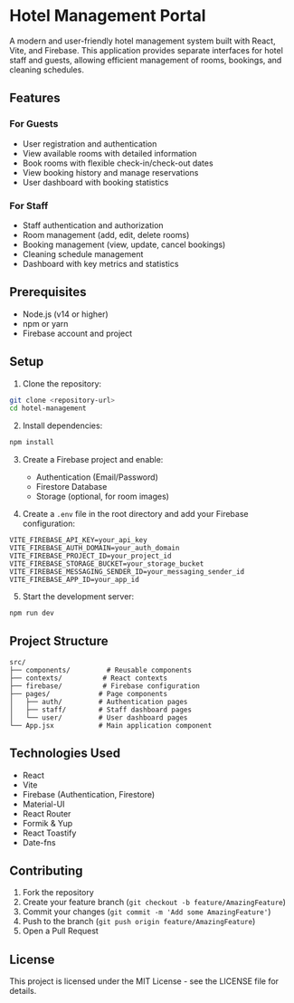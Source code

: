# Hotel Management Portal

A modern and user-friendly hotel management system built with React, Vite, and Firebase. This application provides separate interfaces for hotel staff and guests, allowing efficient management of rooms, bookings, and cleaning schedules.

## Features

### For Guests
- User registration and authentication
- View available rooms with detailed information
- Book rooms with flexible check-in/check-out dates
- View booking history and manage reservations
- User dashboard with booking statistics

### For Staff
- Staff authentication and authorization
- Room management (add, edit, delete rooms)
- Booking management (view, update, cancel bookings)
- Cleaning schedule management
- Dashboard with key metrics and statistics

## Prerequisites

- Node.js (v14 or higher)
- npm or yarn
- Firebase account and project

## Setup

1. Clone the repository:
```bash
git clone <repository-url>
cd hotel-management
```

2. Install dependencies:
```bash
npm install
```

3. Create a Firebase project and enable:
   - Authentication (Email/Password)
   - Firestore Database
   - Storage (optional, for room images)

4. Create a `.env` file in the root directory and add your Firebase configuration:
```env
VITE_FIREBASE_API_KEY=your_api_key
VITE_FIREBASE_AUTH_DOMAIN=your_auth_domain
VITE_FIREBASE_PROJECT_ID=your_project_id
VITE_FIREBASE_STORAGE_BUCKET=your_storage_bucket
VITE_FIREBASE_MESSAGING_SENDER_ID=your_messaging_sender_id
VITE_FIREBASE_APP_ID=your_app_id
```

5. Start the development server:
```bash
npm run dev
```

## Project Structure

```
src/
├── components/         # Reusable components
├── contexts/          # React contexts
├── firebase/          # Firebase configuration
├── pages/            # Page components
│   ├── auth/         # Authentication pages
│   ├── staff/        # Staff dashboard pages
│   └── user/         # User dashboard pages
└── App.jsx           # Main application component
```

## Technologies Used

- React
- Vite
- Firebase (Authentication, Firestore)
- Material-UI
- React Router
- Formik & Yup
- React Toastify
- Date-fns

## Contributing

1. Fork the repository
2. Create your feature branch (`git checkout -b feature/AmazingFeature`)
3. Commit your changes (`git commit -m 'Add some AmazingFeature'`)
4. Push to the branch (`git push origin feature/AmazingFeature`)
5. Open a Pull Request

## License

This project is licensed under the MIT License - see the LICENSE file for details.
